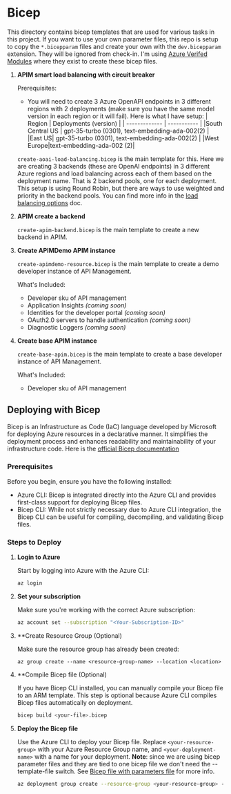 # Bicep

This directory contains bicep templates that are used for various tasks in this project. If you want to use your own parameter files, this repo is setup to copy the `*.bicepparam` files and create your own with the `dev.bicepparam` extension. They will be ignored from check-in. I'm using [Azure Verifed Modules](https://azure.github.io/Azure-Verified-Modules/indexes/bicep/bicep-resource-modules/) where they exist to create these bicep files.

1. **APIM smart load balancing with circuit breaker**

    Prerequisites:
    - You will need to create 3 Azure OpenAPI endpoints in 3 different regions with 2 deployments (make sure you have the same model version in each region or it will fail). Here is what I have setup:
        | Region | Deployments (version) |
        | ------------- | ----------- |
        |South Central US | gpt-35-turbo (0301), text-embedding-ada-002(2) |
        |East US| gpt-35-turbo (0301), text-embedding-ada-002(2) |
        |West Europe|text-embedding-ada-002 (2)|

    `create-aoai-load-balancing.bicep` is the main template for this. Here we are creating 3 backends (these are OpenAI endpoints) in 3 different Azure regions and load balancing across each of them based on the deployment name. That is 2 backend pools, one for each deployment. This setup is using Round Robin, but there are ways to use weighted and priority in the backend pools. You can find more info in the [load balancing options](https://learn.microsoft.com/en-us/azure/api-management/backends?tabs=bicep#load-balancing-options) doc.

2. **APIM create a backend**

    `create-apim-backend.bicep` is the main template to create a new backend in APIM.

3. **Create APIMDemo APIM instance**

    `create-apimdemo-resource.bicep` is the main template to create a demo developer instance of API Management.

    What's Included:

    - Developer sku of API management
    - Application Insights *(coming soon)*
    - Identities for the developer portal *(coming soon)*
    - OAuth2.0 servers to handle authentication *(coming soon)*
    - Diagnostic Loggers *(coming soon)*

4. **Create base APIM instance**

    `create-base-apim.bicep` is the main template to create a base developer instance of API Management. 

    What's Included:

    - Developer sku of API management

## Deploying with Bicep

Bicep is an Infrastructure as Code (IaC) language developed by Microsoft for deploying Azure resources in a declarative manner. It simplifies the deployment process and enhances readability and maintainability of your infrastructure code. Here is the [official Bicep documentation](https://learn.microsoft.com/en-us/azure/azure-resource-manager/bicep/)

### Prerequisites

Before you begin, ensure you have the following installed:

- Azure CLI: Bicep is integrated directly into the Azure CLI and provides first-class support for deploying Bicep files.
- Bicep CLI: While not strictly necessary due to Azure CLI integration, the Bicep CLI can be useful for compiling, decompiling, and validating Bicep files.

### Steps to Deploy

1. **Login to Azure**

    Start by logging into Azure with the Azure CLI:

    ```bash
    az login
    ```

2. **Set your subscription**

    Make sure you're working with the correct Azure subscription:

    ```bash
    az account set --subscription "<Your-Subscription-ID>"
    ```

3. **Create Resource Group (Optional)

    Make sure the resource group has already been created:

    ```base
    az group create --name <resource-group-name> --location <location>
    ```

4. **Compile Bicep file (Optional)

    If you have Bicep CLI installed, you can manually compile your Bicep file to an ARM template. This step is optional because Azure CLI compiles Bicep files automatically on deployment.

    ```bash
    bicep build <your-file>.bicep
    ```

5. **Deploy the Bicep file**

    Use the Azure CLI to deploy your Bicep file. Replace `<your-resource-group>` with your Azure Resource Group name, and `<your-deployment-name>` with a name for your deployment.  **Note**: since we are using bicep parameter files and they are tied to one bicep file we don't need the --template-file switch.  See [Bicep file with parameters file](https://learn.microsoft.com/en-us/azure/azure-resource-manager/bicep/parameter-files?tabs=Bicep#deploy-bicep-file-with-parameters-file) for more info.

    ```bash
    az deployment group create --resource-group <your-resource-group> --name <your-deployment-name> --parameters <your-file>.bicepparam
    ```
